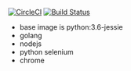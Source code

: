 [![CircleCI](https://circleci.com/gh/YasushiKobayashi/ubuntu-chrome-node-go.svg?style=svg)](https://circleci.com/gh/YasushiKobayashi/ubuntu-chrome-node-go)
[![Build Status](https://travis-ci.org/YasushiKobayashi/ubuntu-chrome-node-go.svg?branch=master)](https://travis-ci.org/YasushiKobayashi/ubuntu-chrome-node-go)
- base image is python:3.6-jessie
- golang
- nodejs
- python selenium
- chrome
